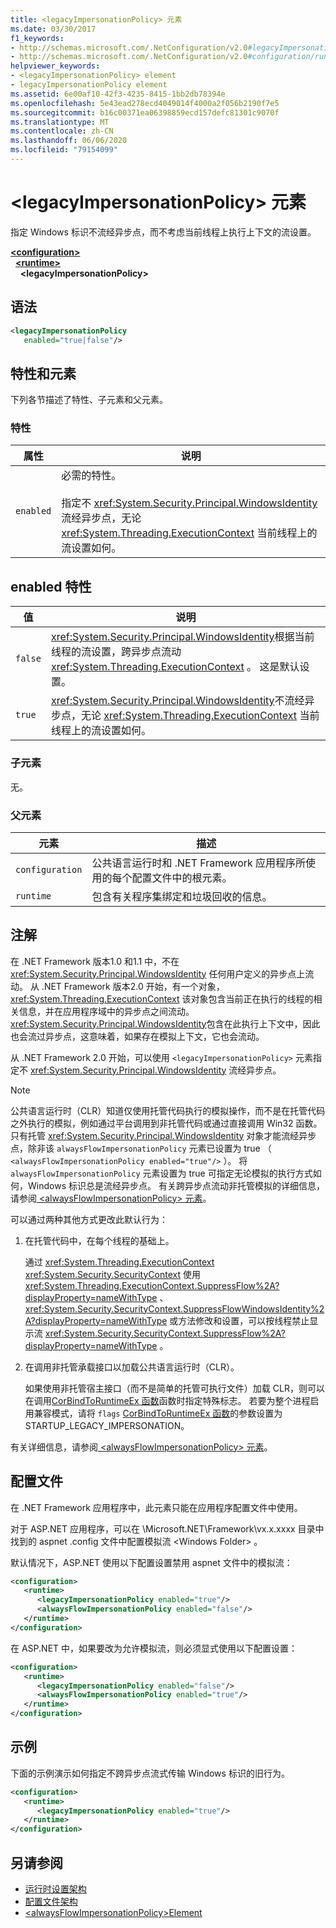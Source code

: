```yaml
---
title: <legacyImpersonationPolicy> 元素
ms.date: 03/30/2017
f1_keywords:
- http://schemas.microsoft.com/.NetConfiguration/v2.0#legacyImpersonationPolicy
- http://schemas.microsoft.com/.NetConfiguration/v2.0#configuration/runtime/legacyImpersonationPolicy
helpviewer_keywords:
- <legacyImpersonationPolicy> element
- legacyImpersonationPolicy element
ms.assetid: 6e00af10-42f3-4235-8415-1bb2db78394e
ms.openlocfilehash: 5e43ead278ecd4049014f4000a2f056b2190f7e5
ms.sourcegitcommit: b16c00371ea06398859ecd157defc81301c9070f
ms.translationtype: MT
ms.contentlocale: zh-CN
ms.lasthandoff: 06/06/2020
ms.locfileid: "79154099"
---
```

# <a name="legacyimpersonationpolicy-element"></a>\<legacyImpersonationPolicy> 元素
指定 Windows 标识不流经异步点，而不考虑当前线程上执行上下文的流设置。  
  
[**\<configuration>**](../configuration-element.md)\
&nbsp;&nbsp;[**\<runtime>**](runtime-element.md)\
&nbsp;&nbsp;&nbsp;&nbsp;**\<legacyImpersonationPolicy>**  
  
## <a name="syntax"></a>语法  
  
```xml  
<legacyImpersonationPolicy
   enabled="true|false"/>  
```  
  
## <a name="attributes-and-elements"></a>特性和元素  
 下列各节描述了特性、子元素和父元素。  
  
### <a name="attributes"></a>特性  
  
|属性|说明|  
|---------------|-----------------|  
|`enabled`|必需的特性。<br /><br /> 指定不 <xref:System.Security.Principal.WindowsIdentity> 流经异步点，无论 <xref:System.Threading.ExecutionContext> 当前线程上的流设置如何。|  
  
## <a name="enabled-attribute"></a>enabled 特性  
  
|值|说明|  
|-----------|-----------------|  
|`false`|<xref:System.Security.Principal.WindowsIdentity>根据当前线程的流设置，跨异步点流动 <xref:System.Threading.ExecutionContext> 。 这是默认设置。|  
|`true`|<xref:System.Security.Principal.WindowsIdentity>不流经异步点，无论 <xref:System.Threading.ExecutionContext> 当前线程上的流设置如何。|  
  
### <a name="child-elements"></a>子元素  
 无。  
  
### <a name="parent-elements"></a>父元素  
  
|元素|描述|  
|-------------|-----------------|  
|`configuration`|公共语言运行时和 .NET Framework 应用程序所使用的每个配置文件中的根元素。|  
|`runtime`|包含有关程序集绑定和垃圾回收的信息。|  
  
## <a name="remarks"></a>注解  
 在 .NET Framework 版本1.0 和1.1 中，不在 <xref:System.Security.Principal.WindowsIdentity> 任何用户定义的异步点上流动。 从 .NET Framework 版本2.0 开始，有一个对象， <xref:System.Threading.ExecutionContext> 该对象包含当前正在执行的线程的相关信息，并在应用程序域中的异步点之间流动。 <xref:System.Security.Principal.WindowsIdentity>包含在此执行上下文中，因此也会流过异步点，这意味着，如果存在模拟上下文，它也会流动。  
  
 从 .NET Framework 2.0 开始，可以使用 `<legacyImpersonationPolicy>` 元素指定不 <xref:System.Security.Principal.WindowsIdentity> 流经异步点。  
  
> [!NOTE]
> 公共语言运行时（CLR）知道仅使用托管代码执行的模拟操作，而不是在托管代码之外执行的模拟，例如通过平台调用到非托管代码或通过直接调用 Win32 函数。 只有托管 <xref:System.Security.Principal.WindowsIdentity> 对象才能流经异步点，除非该 `alwaysFlowImpersonationPolicy` 元素已设置为 true （ `<alwaysFlowImpersonationPolicy enabled="true"/>` ）。 将 `alwaysFlowImpersonationPolicy` 元素设置为 true 可指定无论模拟的执行方式如何，Windows 标识总是流经异步点。 有关跨异步点流动非托管模拟的详细信息，请参阅[ \<alwaysFlowImpersonationPolicy> 元素](alwaysflowimpersonationpolicy-element.md)。  
  
 可以通过两种其他方式更改此默认行为：  
  
1. 在托管代码中，在每个线程的基础上。  
  
     通过 <xref:System.Threading.ExecutionContext> <xref:System.Security.SecurityContext> 使用 <xref:System.Threading.ExecutionContext.SuppressFlow%2A?displayProperty=nameWithType> 、 <xref:System.Security.SecurityContext.SuppressFlowWindowsIdentity%2A?displayProperty=nameWithType> 或方法修改和设置，可以按线程禁止显示流 <xref:System.Security.SecurityContext.SuppressFlow%2A?displayProperty=nameWithType> 。  
  
2. 在调用非托管承载接口以加载公共语言运行时（CLR）。  
  
     如果使用非托管宿主接口（而不是简单的托管可执行文件）加载 CLR，则可以在调用[CorBindToRuntimeEx 函数](../../../unmanaged-api/hosting/corbindtoruntimeex-function.md)函数时指定特殊标志。 若要为整个进程启用兼容模式，请将 `flags` [CorBindToRuntimeEx 函数](../../../unmanaged-api/hosting/corbindtoruntimeex-function.md)的参数设置为 STARTUP_LEGACY_IMPERSONATION。  
  
 有关详细信息，请参阅[ \<alwaysFlowImpersonationPolicy> 元素](alwaysflowimpersonationpolicy-element.md)。  
  
## <a name="configuration-file"></a>配置文件  
 在 .NET Framework 应用程序中，此元素只能在应用程序配置文件中使用。  
  
 对于 ASP.NET 应用程序，可以在 \Microsoft.NET\Framework\vx.x.xxxx 目录中找到的 aspnet .config 文件中配置模拟流 \<Windows Folder> 。  
  
 默认情况下，ASP.NET 使用以下配置设置禁用 aspnet 文件中的模拟流：  
  
``` xml
<configuration>  
   <runtime>  
      <legacyImpersonationPolicy enabled="true"/>  
      <alwaysFlowImpersonationPolicy enabled="false"/>  
   </runtime>  
</configuration>  
```  
  
 在 ASP.NET 中，如果要改为允许模拟流，则必须显式使用以下配置设置：  
  
```xml  
<configuration>  
   <runtime>  
      <legacyImpersonationPolicy enabled="false"/>  
      <alwaysFlowImpersonationPolicy enabled="true"/>  
   </runtime>  
</configuration>  
```  
  
## <a name="example"></a>示例  
 下面的示例演示如何指定不跨异步点流式传输 Windows 标识的旧行为。  
  
```xml  
<configuration>  
   <runtime>  
      <legacyImpersonationPolicy enabled="true"/>  
   </runtime>  
</configuration>  
```  
  
## <a name="see-also"></a>另请参阅

- [运行时设置架构](index.md)
- [配置文件架构](../index.md)
- [\<alwaysFlowImpersonationPolicy>Element](alwaysflowimpersonationpolicy-element.md)
